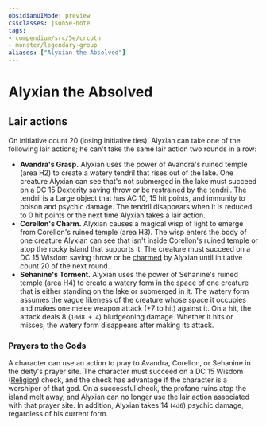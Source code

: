 ```yaml
---
obsidianUIMode: preview
cssclasses: json5e-note
tags:
- compendium/src/5e/crcotn
- monster/legendary-group
aliases: ["Alyxian the Absolved"]
---
```

# Alyxian the Absolved

## Lair actions


On initiative count 20 (losing initiative ties), Alyxian can take one of the following lair actions; he can't take the same lair action two rounds in a row:

- **Avandra's Grasp.** Alyxian uses the power of Avandra's ruined temple (area H2) to create a watery tendril that rises out of the lake. One creature Alyxian can see that's not submerged in the lake must succeed on a DC 15 Dexterity saving throw or be [restrained](Mechanics/Rules/conditions.md#Restrained) by the tendril. The tendril is a Large object that has AC 10, 15 hit points, and immunity to poison and psychic damage. The tendril disappears when it is reduced to 0 hit points or the next time Alyxian takes a lair action.  
- **Corellon's Charm.** Alyxian causes a magical wisp of light to emerge from Corellon's ruined temple (area H3). The wisp enters the body of one creature Alyxian can see that isn't inside Corellon's ruined temple or atop the rocky island that supports it. The creature must succeed on a DC 15 Wisdom saving throw or be [charmed](Mechanics/Rules/conditions.md#Charmed) by Alyxian until initiative count 20 of the next round.  
- **Sehanine's Torment.** Alyxian uses the power of Sehanine's ruined temple (area H4) to create a watery form in the space of one creature that is either standing on the lake or submerged in it. The watery form assumes the vague likeness of the creature whose space it occupies and makes one melee weapon attack (+7 to hit) against it. On a hit, the attack deals 8 (`10d8 + 4`) bludgeoning damage. Whether it hits or misses, the watery form disappears after making its attack.  

### Prayers to the Gods

A character can use an action to pray to Avandra, Corellon, or Sehanine in the deity's prayer site. The character must succeed on a DC 15 Wisdom ([Religion](Mechanics/Rules/skills.md#Religion)) check, and the check has advantage if the character is a worshiper of that god. On a successful check, the profane ruins atop the island melt away, and Alyxian can no longer use the lair action associated with that prayer site. In addition, Alyxian takes 14 (`4d6`) psychic damage, regardless of his current form.